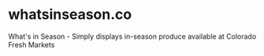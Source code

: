 whatsinseason.co
================

What's in Season - Simply displays in-season produce available at Colorado Fresh Markets
